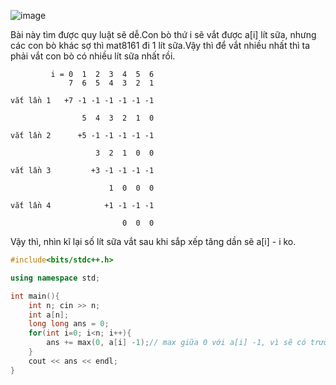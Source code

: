![image](https://github.com/Llam-a/Practice_Cpp/assets/115911041/b0921118-59f9-4486-bdc2-02cc88ac1227)

Bài này tìm được quy luật sẽ dễ.Con bò thứ i sẽ vắt được a[i] lít sữa, nhưng các con bò khác sợ thì mat8161 đi 1 lít sữa.Vậy thì để vắt nhiều nhất thì ta phải vắt con bò có nhiều lít sữa nhất rồi.


```
         i = 0  1  2  3  4  5  6
             7  6  5  4  3  2  1

vắt lần 1   +7 -1 -1 -1 -1 -1 -1

                5  4  3  2  1  0

vắt lần 2      +5 -1 -1 -1 -1 -1

                   3  2  1  0  0

vắt lần 3         +3 -1 -1 -1 -1

                      1  0  0  0

vắt lần 4            +1 -1 -1 -1

                         0  0  0

```

Vậy thì, nhìn kĩ lại số lít sữa vắt sau khi sắp xếp tăng dần sẽ a[i] - i ko.

```cpp
#include<bits/stdc++.h>

using namespace std;

int main(){
    int n; cin >> n;
    int a[n];
    long long ans = 0;
    for(int i=0; i<n; i++){
        ans += max(0, a[i] -1);// max giữa 0 với a[i] -1, vì sẽ có trường hợp là âm nên mình lấy 0;
    }
    cout << ans << endl;
}
```

